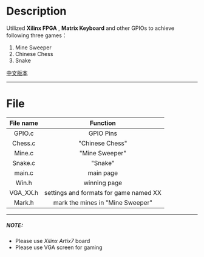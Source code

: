 # Description

Utilized **Xilinx FPGA** , **Matrix Keyboard** and other GPIOs to achieve following three games：

1. Mine Sweeper
2. Chinese Chess
3. Snake


[中文版本](https://github.com/Kexin-Tang/Game-Machine)

---
# File

File name | Function
:----:|:-----:
GPIO.c  | GPIO Pins
Chess.c | "Chinese Chess"
Mine.c  | "Mine Sweeper"
Snake.c | "Snake"
main.c  | main page
Win.h   | winning page
VGA_XX.h| settings and formats for game named XX
Mark.h  | mark the mines in "Mine Sweeper"

---
##### NOTE:
* Please use *Xilinx Artix7* board 
* Please use VGA screen for gaming
